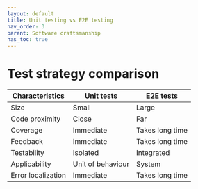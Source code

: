 ```yaml
---
layout: default
title: Unit testing vs E2E testing
nav_order: 3
parent: Software craftsmanship
has_toc: true
---
```


# Test strategy comparison


| **Characteristics** | **Unit tests**    | **E2E tests**   |
| ------------------- | ----------------- | --------------- |
| Size                | Small             | Large           |
| Code proximity      | Close             | Far             |
| Coverage            | Immediate         | Takes long time |
| Feedback            | Immediate         | Takes long time |
| Testability         | Isolated          | Integrated      |
| Applicability       | Unit of behaviour | System          |
| Error localization  | Immediate         | Takes long time |
